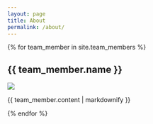 ```yaml
---
layout: page
title: About
permalink: /about/
---
```


{% for team_member in site.team_members %}

  <h2>{{ team_member.name }}</h2>
  <img class="profilepic" src="{{ site.baseurl }}/images/{{ team_member.short }}.jpg">
  <p>{{ team_member.content | markdownify }}</p>

{% endfor %}
